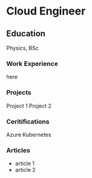 # Cloud Engineer

## Education

Physics, BSc

### Work Experience

here

### Projects

Project 1
Project 2

### Ceritifications
Azure
Kubernetes

### Articles
- article 1
- article 2
